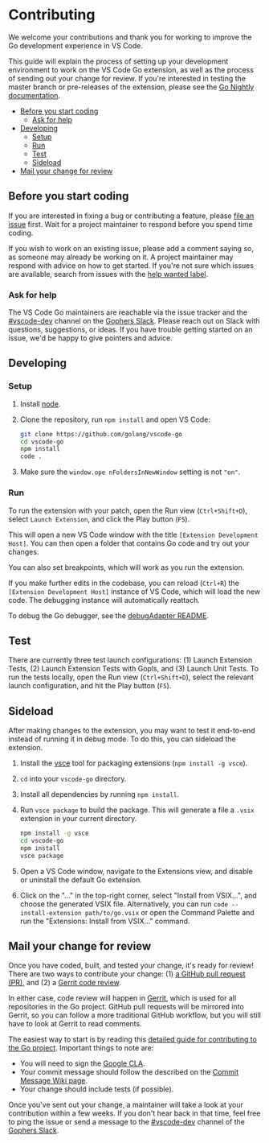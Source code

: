 # Contributing

We welcome your contributions and thank you for working to improve the Go development experience in VS Code.

This guide will explain the process of setting up your development environment to work on the VS Code Go extension, as well as the process of sending out your change for review. If you're interested in testing the master branch or pre-releases of the extension, please see the [Go Nightly documentation](nightly.md).

* [Before you start coding](#before-you-start-coding)
  * [Ask for help](#ask-for-help)
* [Developing](#developing)
  * [Setup](#setup)
  * [Run](#run)
  * [Test](#test)
  * [Sideload](#sideload)
* [Mail your change for review](#mail-your-change-for-review)

## Before you start coding

If you are interested in fixing a bug or contributing a feature, please [file an issue](https://github.com/golang/vscode-go/issues/new/choose) first. Wait for a project maintainer to respond before you spend time coding.

If you wish to work on an existing issue, please add a comment saying so, as someone may already be working on it. A project maintainer may respond with advice on how to get started. If you're not sure which issues are available, search from issues with the [help wanted label](https://github.com/golang/vscode-go/issues?q=is%3Aissue+is%3Aopen+label%3A%22help+wanted%22).

### Ask for help

The VS Code Go maintainers are reachable via the issue tracker and the [#vscode-dev] channel on the [Gophers Slack]. Please reach out on Slack with questions, suggestions, or ideas. If you have trouble getting started on an issue, we'd be happy to give pointers and advice.

## Developing

### Setup

1) Install [node](https://nodejs.org/en/).
2) Clone the repository, run `npm install` and open VS Code:

    ```bash
    git clone https://github.com/golang/vscode-go
    cd vscode-go
    npm install
    code .
    ```

3) Make sure the `window.ope
nFoldersInNewWindow` setting is not `"on"`. <!--TODO(rstambler): Confirm that this is still required.-->

### Run

To run the extension with your patch, open the Run view (`Ctrl+Shift+D`), select `Launch Extension`, and click the Play button (`F5`).

This will open a new VS Code window with the title `[Extension Development Host]`. You can then open a folder that contains Go code and try out your changes.

You can also set breakpoints, which will work as you run the extension.

If you make further edits in the codebase, you can reload (`Ctrl+R`) the `[Extension Development Host]` instance of VS Code, which will load the new code. The debugging instance will automatically reattach.

To debug the Go debugger, see the [debugAdapter README](../src/debugAdapter/README.md).

## Test

There are currently three test launch configurations: (1) Launch Extension Tests, (2) Launch Extension Tests with Gopls, and (3) Launch Unit Tests. To run the tests locally, open the Run view (`Ctrl+Shift+D`), select the relevant launch configuration, and hit the Play button (`F5`).

## Sideload

After making changes to the extension, you may want to test it end-to-end instead of running it in debug mode. To do this, you can sideload the extension.

1. Install the [vsce](https://code.visualstudio.com/api/working-with-extensions/publishing-extension#vsce) tool for packaging extensions (`npm install -g vsce`).
2. `cd` into your `vscode-go` directory.
3. Install all dependencies by running `npm install`.
4. Run `vsce package` to build the package. This will generate a file a `.vsix` extension in your current directory.

    ```bash
    npm install -g vsce
    cd vscode-go
    npm install
    vsce package
    ```

5. Open a VS Code window, navigate to the Extensions view, and disable or uninstall the default Go extension.
6. Click on the "..." in the top-right corner, select "Install
from VSIX...", and choose the generated VSIX file. Alternatively, you can run `code --install-extension path/to/go.vsix` or open the Command Palette and run the "Extensions: Install from VSIX..." command.

## Mail your change for review

Once you have coded, built, and tested your change, it's ready for review! There are two ways to contribute your change: (1) [a GitHub pull request (PR)](https://golang.org/doc/contribute.html#sending_a_change_github), and (2) a [Gerrit code review](https://golang.org/doc/contribute.html#sending_a_change_gerrit).

<!--TODO(rstambler): The content on https://golang.org/doc/contribute.html needs to be generalized to all x/ repos.-->

In either case, code review will happen in [Gerrit](https://www.gerritcodereview.com/), which is used for all repositories in the Go project. GitHub pull requests will be mirrored into Gerrit, so you can follow a more traditional GitHub workflow, but you will still have to look at Gerrit to read comments.

The easiest way to start is by reading this [detailed guide for contributing to the Go project](https://golang.org/doc/contribute.html). Important things to note are:

* You will need to sign the [Google CLA](https://golang.org/doc/contribute.html#cla).
* Your commit message should follow the described on the [Commit Message Wiki page](https://github.com/golang/go/wiki/CommitMessage).<!--TODO(rstambler): What should the prefix be for vscode-go CLs? I feel like we still haven't figured this out.-->
* Your change should include tests (if possible).

Once you've sent out your change, a maintainer will take a look at your contribution within a few weeks. If you don't hear back in that time, feel free to ping the issue or send a message to the [#vscode-dev] channel of the [Gophers Slack].

[#vscode-dev]: https://gophers.slack.com/archives/CUWGEKH5Z
[Gophers Slack]: https://invite.slack.golangbridge.org/
